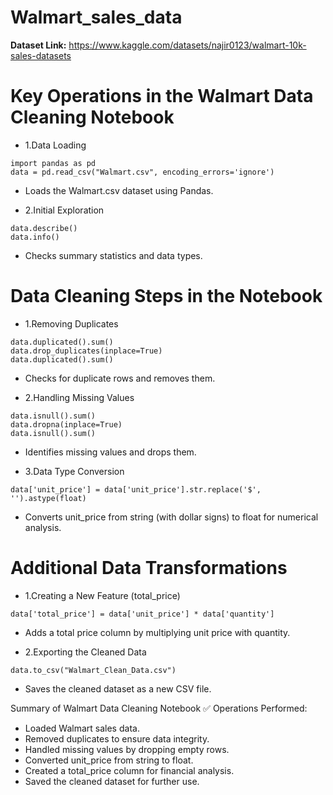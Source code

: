 # Walmart_sales_data

**Dataset Link:** https://www.kaggle.com/datasets/najir0123/walmart-10k-sales-datasets

#  Key Operations in the Walmart Data Cleaning Notebook

* 1.Data Loading
```
import pandas as pd
data = pd.read_csv("Walmart.csv", encoding_errors='ignore')
```
  * Loads the Walmart.csv dataset using Pandas.

* 2.Initial Exploration
```
data.describe()
data.info()
```
  * Checks summary statistics and data types.

# Data Cleaning Steps in the Notebook

* 1.Removing Duplicates
```
data.duplicated().sum()
data.drop_duplicates(inplace=True)
data.duplicated().sum()
```
  * Checks for duplicate rows and removes them.

* 2.Handling Missing Values
```
data.isnull().sum()
data.dropna(inplace=True)
data.isnull().sum()
```
  * Identifies missing values and drops them.

* 3.Data Type Conversion
```
data['unit_price'] = data['unit_price'].str.replace('$', '').astype(float)
```
  * Converts unit_price from string (with dollar signs) to float for numerical analysis.

# Additional Data Transformations

* 1.Creating a New Feature (total_price)
```
data['total_price'] = data['unit_price'] * data['quantity']
````
  * Adds a total price column by multiplying unit price with quantity.

* 2.Exporting the Cleaned Data
```
data.to_csv("Walmart_Clean_Data.csv")
```
  * Saves the cleaned dataset as a new CSV file.

Summary of Walmart Data Cleaning Notebook
✅ Operations Performed:

* Loaded Walmart sales data.
* Removed duplicates to ensure data integrity.
* Handled missing values by dropping empty rows.
* Converted unit_price from string to float.
* Created a total_price column for financial analysis.
* Saved the cleaned dataset for further use.

